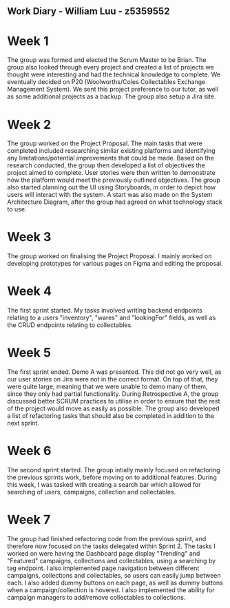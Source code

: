 ## Work Diary - William Luu - z5359552
# Week 1
The group was formed and elected the Scrum Master to be Brian. The group also looked through every project and created a list of projects we thought were interesting and had the technical knowledge to complete. We eventually decided on P20 (Woolworths/Coles Collectables Exchange Management System). We sent this project preference to our tutor, as well as some additional projects as a backup. The group also setup a Jira site.
# Week 2
The group worked on the Project Proposal. The main tasks that were completed included researching simliar existing platforms and identifying any limitations/potential improvements that could be made. Based on the research conducted, the group then developed a list of objectives the project aimed to complete. User stories were then written to demonstrate how the platform would meet the previously outlined objectives. The group also started planning out the UI using Storyboards, in order to depict how users will interact with the system. A start was also made on the System Architecture Diagram, after the group had agreed on what technology stack to use. 
# Week 3
The group worked on finalising the Project Proposal. I mainly worked on developing prototypes for various pages on Figma and editing the proposal.
# Week 4
The first sprint started. My tasks involved writing backend endpoints relating to a users "inventory", "wares" and "lookingFor" fields, as well as the CRUD endpoints relating to collectables. 
# Week 5
The first sprint ended. Demo A was presented. This did not go very well, as our user stories on Jira were not in the correct format. On top of that, they were quite large, meaning that we were unable to demo many of them, since they only had partial functionality. During Retrospective A, the group discussed better SCRUM practices to utilise in order to ensure that the rest of the project would move as easily as possible. The group also developed a list of refactoring tasks that should also be completed in addition to the next sprint.
# Week 6
The second sprint started. The group intially mainly focused on refactoring the previous sprints work, before moving on to additional features. During this week, I was tasked with creating a search bar which allowed for searching of users, campaigns, collection and collectables. 
# Week 7
The group had finished refactoring code from the previous sprint, and therefore now focused on the tasks delegated within Sprint 2. The tasks I worked on were having the Dashboard page display "Trending" and "Featured" campaigns, collections and collectables, using a searching by tag endpoint. I also implemented page navigation between different campaigns, collections and collectables, so users can easily jump between each. I also added dummy buttons on each page, as well as dummy buttons when a campaign/collection is hovered. I also implemented the ability for campaign managers to add/remove collectables to collections.
